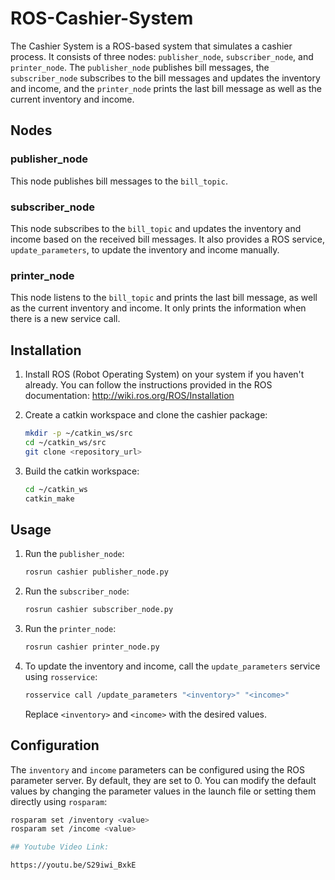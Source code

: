 # ROS-Cashier-System

The Cashier System is a ROS-based system that simulates a cashier process. It consists of three nodes: `publisher_node`, `subscriber_node`, and `printer_node`. The `publisher_node` publishes bill messages, the `subscriber_node` subscribes to the bill messages and updates the inventory and income, and the `printer_node` prints the last bill message as well as the current inventory and income.

## Nodes

### publisher_node

This node publishes bill messages to the `bill_topic`.

### subscriber_node

This node subscribes to the `bill_topic` and updates the inventory and income based on the received bill messages. It also provides a ROS service, `update_parameters`, to update the inventory and income manually.

### printer_node

This node listens to the `bill_topic` and prints the last bill message, as well as the current inventory and income. It only prints the information when there is a new service call.

## Installation

1. Install ROS (Robot Operating System) on your system if you haven't already. You can follow the instructions provided in the ROS documentation: http://wiki.ros.org/ROS/Installation

2. Create a catkin workspace and clone the cashier package:

    ```bash
    mkdir -p ~/catkin_ws/src
    cd ~/catkin_ws/src
    git clone <repository_url>
    ```

3. Build the catkin workspace:

    ```bash
    cd ~/catkin_ws
    catkin_make
    ```

## Usage

1. Run the `publisher_node`:

    ```bash
    rosrun cashier publisher_node.py
    ```

2. Run the `subscriber_node`:

    ```bash
    rosrun cashier subscriber_node.py
    ```

3. Run the `printer_node`:

    ```bash
    rosrun cashier printer_node.py
    ```

4. To update the inventory and income, call the `update_parameters` service using `rosservice`:

    ```bash
    rosservice call /update_parameters "<inventory>" "<income>"
    ```

   Replace `<inventory>` and `<income>` with the desired values.

## Configuration

The `inventory` and `income` parameters can be configured using the ROS parameter server. By default, they are set to 0. You can modify the default values by changing the parameter values in the launch file or setting them directly using `rosparam`:

```bash
rosparam set /inventory <value>
rosparam set /income <value>

## Youtube Video Link:

https://youtu.be/S29iwi_BxkE
